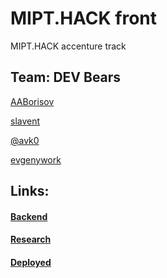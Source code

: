 # MIPT.HACK front

MIPT.HACK accenture track


## Team: DEV Bears

[AABorisov](https://github.com/AABorisov)

[slavent](https://github.com/slavent)

[@avk0](https://github.com/avk0)

[evgenywork](https://github.com/evgenywork)

## Links:

#### [Backend](https://github.com/evgenywork/accenture)

#### [Research](https://github.com/avk0/MIPTHack-accenture)

#### [Deployed](https://mipt-hack-devbears.herokuapp.com/)

